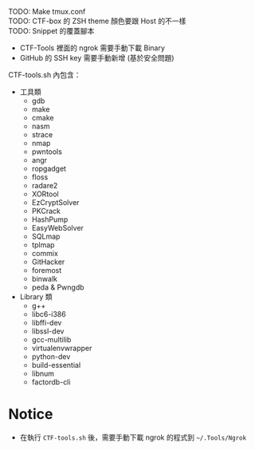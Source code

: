 TODO: Make tmux.conf  
TODO: CTF-box 的 ZSH theme 顏色要跟 Host 的不一樣  
TODO: Snippet 的覆蓋腳本


- CTF-Tools 裡面的 ngrok 需要手動下載 Binary
- GitHub 的 SSH key 需要手動新增 (基於安全問題)



CTF-tools.sh 內包含：  
- 工具類
	- gdb
	- make
	- cmake
	- nasm
	- strace
	- nmap
	- pwntools
	- angr
	- ropgadget
	- floss
	- radare2
	- XORtool
	- EzCryptSolver
	- PKCrack
	- HashPump
	- EasyWebSolver
	- SQLmap
	- tplmap
	- commix
	- GitHacker
	- foremost
	- binwalk
	- peda & Pwngdb
- Library 類
	- g++
	- libc6-i386
	- libffi-dev
	- libssl-dev
	- gcc-multilib
	- virtualenvwrapper
	- python-dev
	- build-essential
	- libnum
	- factordb-cli

# Notice
- 在執行 `CTF-tools.sh` 後，需要手動下載 ngrok 的程式到 `~/.Tools/Ngrok` 
